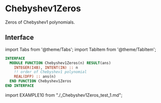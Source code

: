 # Chebyshev1Zeros

Zeros of Chebyshev1 polynomials.

## Interface

import Tabs from '@theme/Tabs';
import TabItem from '@theme/TabItem';

<Tabs>
<TabItem value="interface" label="܀ Interface" default>

```fortran
INTERFACE
  MODULE FUNCTION Chebyshev1Zeros(n) RESULT(ans)
    INTEGER(I4B), INTENT(IN) :: n
    !! order of Chebyshev1 polynomial
    REAL(DFP) :: ans(n)
  END FUNCTION Chebyshev1Zeros
END INTERFACE
```

</TabItem>

<TabItem value="example" label="️܀ See example">

import EXAMPLE10 from "./_Chebyshev1Zeros_test_1.md";

<EXAMPLE10 />

</TabItem>

<TabItem value="close" label="↢ ">

</TabItem>
</Tabs>
